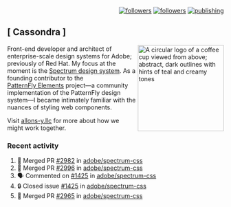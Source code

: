 <p align="right"><a rel="me" href="https://front-end.social/@castastrophe">
    <img alt="followers" title="Follow me on Mastodon" src="https://img.shields.io/mastodon/follow/109297102751309835?domain=https%3A%2F%2Ffront-end.social&label=Follow&logo=mastodon&logoColor=white&style=for-the-badge&labelColor=008080&color=006969"/></a>
  <a href="https://codepen.io/castastrophe/">
    <img alt="followers" title="Follow me on CodePen" src="https://img.shields.io/badge/23-1?color=640464&labelColor=7c007c&style=for-the-badge&logo=codepen&label=Follow"/></a>
<a href="https://castastrophe.medium.com/">
    <img alt="publishing" title="View articles on Medium" src="https://img.shields.io/badge/107-1?color=666&labelColor=444&label=subscribe&logo=medium&logoColor=white&style=for-the-badge"/></a>
</p>

## [&nbsp;Cassondra&nbsp;]

<img align="right" src="https://github-production-user-asset-6210df.s3.amazonaws.com/1840295/253016758-ba468774-1cd3-42c2-8f43-947b5eeb5edf.png" height="200" alt="A circular logo of a coffee cup viewed from above; abstract, dark outlines with hints of teal and creamy tones">

Front-end developer and architect of enterprise-scale design systems for Adobe; previously of Red Hat. My focus at the moment is the [Spectrum design system](https://github.com/adobe/spectrum-css). As a founding contributor to the [PatternFly&nbsp;Elements](https://github.com/patternfly/patternfly-elements) project&mdash;a community implementation of the PatternFly design system&mdash;I became intimately familiar with the nuances of styling web components.

Visit [allons-y.llc](http://allons-y.llc/) for more about how we might work together.

### Recent activity

<!--START_SECTION:activity-->
1. 🎉 Merged PR [#2982](https://github.com/adobe/spectrum-css/pull/2982) in [adobe/spectrum-css](https://github.com/adobe/spectrum-css)
2. 🎉 Merged PR [#2996](https://github.com/adobe/spectrum-css/pull/2996) in [adobe/spectrum-css](https://github.com/adobe/spectrum-css)
3. 🗣 Commented on [#1425](https://github.com/adobe/spectrum-css/issues/1425#issuecomment-2286485414) in [adobe/spectrum-css](https://github.com/adobe/spectrum-css)
4. 🔒 Closed issue [#1425](https://github.com/adobe/spectrum-css/issues/1425) in [adobe/spectrum-css](https://github.com/adobe/spectrum-css)
5. 🎉 Merged PR [#2965](https://github.com/adobe/spectrum-css/pull/2965) in [adobe/spectrum-css](https://github.com/adobe/spectrum-css)
<!--END_SECTION:activity-->
